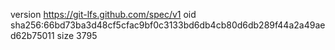 version https://git-lfs.github.com/spec/v1
oid sha256:66bd73ba3d48cf5cfac9bf0c3133bd6db4cb80d6db289f44a2a49aed62b75011
size 3795
